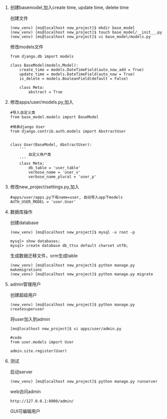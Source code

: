 1. 创建basemodel,加入create time, update time, delete time

   创建文件

   ```
   (new_venv) [ms@localhost new_project]$ mkdir base_model
   (new_venv) [ms@localhost new_project]$ touch base_model/__init__.py
   (new_venv) [ms@localhost new_project]$ vi base_model/models.py
   ```

   修改models文件

   ```
   from django.db import models
   
   class BaseModel(models.Model):
       create_time = models.DateTimeField(auto_now_add = True)
       update_time = models.DateTimeField(auto_now = True)
       is_delete = models.BooleanField(default = False)
   
       class Meta:
           abstract = True
   ```

2. 修改apps/user/models.py,加入

   ```
   #导入自定义类
   from base_model.models import BaseModel
   
   #继承django User
   from django.contrib.auth.models import AbstractUser
   
   
   class User(BaseModel, AbstractUser):
       '''
           自定义用户类
       '''
       class Meta:
           db_table = 'user_table'
           verbose_name = 'user_v'
           verbose_name_plural = 'user_p'
   ```

3. 修改new_project/settings.py,加入

   ```
   #apps/user/apps.py下有name=user, 自动导入app下models
   AUTH_USER_MODEL = 'user.User'
   ```

4. 数据库操作

   创建database

   ```
   (new_venv) [ms@localhost new_project]$ mysql -u root -p
   
   mysql> show databases;
   mysql> create database db_ttsx default charset utf8;
   ```

   生成数据迁移文件，orm生成table

   ```
   (new_venv) [ms@localhost new_project]$ python manage.py makemigrations
   (new_venv) [ms@localhost new_project]$ python manage.py migrate
   ```

5. admin管理用户

   创建超级用户

   ```
   (new_venv) [ms@localhost new_project]$ python manage.py createsuperuser
   ```

   将user加入到admin

   ```
   [ms@localhost new_project]$ vi apps/user/admin.py 
   
   #code
   from user.models import User
   
   admin.site.register(User)
   ```

6. 测试

   启动server

   ```
   (new_venv) [ms@localhost new_project]$ python manage.py runserver
   ```

   web访问admin

   ```
   http://127.0.0.1:8000/admin/
   ```

   GUI可编辑用户





